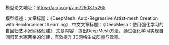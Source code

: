 模型论文地址：https://arxiv.org/abs/2503.15265

模型概述：文章标题：《DeepMesh: Auto-Regressive Artist-mesh Creation with Reinforcement Learning》
中文文章标题：《DeepMesh：使用强化学习的自回归艺术家网格创建》
文章内容：提出DeepMesh方法，通过强化学习实现自回归艺术家网格的创建，有效提升3D网格生成质量与效率。
